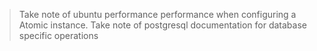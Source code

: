 >Take note of ubuntu performance performance when configuring a Atomic instance.
>Take note of postgresql documentation for database specific operations